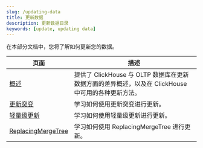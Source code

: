 ```yaml
---
slug: /updating-data
title: 更新数据
description: 更新数据目录
keywords: [update, updating data]
---
```


在本部分文档中，您将了解如何更新您的数据。

| 页面                                                                   | 描述                                                                                                                                                          |
|----------------------------------------------------------------------|------------------------------------------------------------------------------------------------------------------------------------------------------------------|
| [概述](/updating-data/overview)                           | 提供了 ClickHouse 与 OLTP 数据库在更新数据方面的差异概述，以及在 ClickHouse 中可用的各种更新方法。                                                                |
| [更新突变](/managing-data/update_mutations)            | 学习如何使用更新突变进行更新。                                                                                                                                   |
| [轻量级更新](/guides/developer/lightweight-update)       | 学习如何使用轻量级更新进行更新。                                                                                                                                 |
| [ReplacingMergeTree](/guides/replacing-merge-tree)        | 学习如何使用 ReplacingMergeTree 进行更新。                                                                                                                      |
